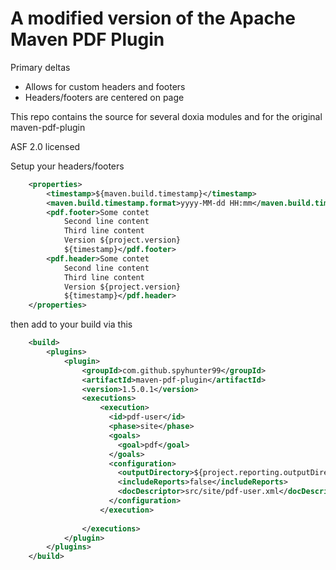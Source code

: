# A modified version of the Apache Maven PDF Plugin

Primary deltas

 - Allows for custom headers and footers
 - Headers/footers are centered on page
 
This repo contains the source for several doxia modules and for the original maven-pdf-plugin

ASF 2.0 licensed

Setup your headers/footers

```xml
	<properties>
        <timestamp>${maven.build.timestamp}</timestamp>
        <maven.build.timestamp.format>yyyy-MM-dd HH:mm</maven.build.timestamp.format>
        <pdf.footer>Some contet 
            Second line content 
            Third line content 
            Version ${project.version} 
            ${timestamp}</pdf.footer>
        <pdf.header>Some contet 
            Second line content 
            Third line content 
            Version ${project.version} 
            ${timestamp}</pdf.header>
    </properties>
```

then add to your build via this

```xml
	<build>
		<plugins>
			<plugin>
				<groupId>com.github.spyhunter99</groupId>
				<artifactId>maven-pdf-plugin</artifactId>
				<version>1.5.0.1</version>
                <executions>
                    <execution>
                      <id>pdf-user</id>
                      <phase>site</phase>
                      <goals>
                        <goal>pdf</goal>
                      </goals>
                      <configuration>
                        <outputDirectory>${project.reporting.outputDirectory}</outputDirectory>
                        <includeReports>false</includeReports>
                        <docDescriptor>src/site/pdf-user.xml</docDescriptor>
                      </configuration>
                    </execution>
                  
                </executions>
            </plugin>
		</plugins>
	</build>
```
